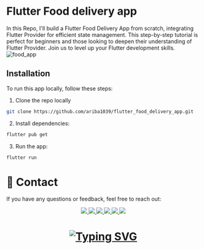 
# Flutter Food delivery app

In this Repo, I'll build a Flutter Food Delivery App from scratch, integrating Flutter Provider for efficient state management. This step-by-step tutorial is perfect for beginners and those looking to deepen their understanding of Flutter Provider. Join us to level up your Flutter development skills.
![food_app](https://github.com/user-attachments/assets/2fe09c68-79ae-4182-a920-37c834e21a46)



## Installation
To run this app locally, follow these steps:

1. Clone the repo locally

```bash
git clone https://github.com/ariba1039/flutter_food_delivery_app.git

```
2. Install dependencies:
```bash
flutter pub get 

```
3. Run the app:
```bash
flutter run
```

# 💬 Contact
If you have any questions or feedback, feel free to reach out:

<div align="center"> 
  <a href="mailto:aribahussain970@gmail.com">
    <img src="https://img.shields.io/badge/Email-333333?style=for-the-badge&logo=gmail&logoColor=blue" />
  </a>
   <a href="https://www.linkedin.com/in/ariba.dev/" target="_blank">
    <img src="https://img.shields.io/badge/LinkedIn-0077B5?style=for-the-badge&logo=linkedin&logoColor=white" target="_blank" />
  </a>
 
 <a href="https://x.com/ariba_hussain10" target="_blank">
    <img src="https://img.shields.io/badge/X-000000?style=for-the-badge&logo=x&logoColor=white" target="_blank" />
  </a>

  <a href="https://instagram.com/ariba.dev" target="_blank">
    <img src="https://img.shields.io/badge/Instagram-E1306C?style=for-the-badge&logo=instagram&logoColor=white" target="_blank" />
  </a>
  <a href="https://discord.gg/ariba.dev" target="_blank">
    <img src="https://img.shields.io/badge/Discord-7289DA?style=for-the-badge&logo=discord&logoColor=white" target="_blank" />
  </a>
 


<a href="https://www.youtube.com/@ariba.dev10" target="_blank">
    <img src="https://img.shields.io/badge/YouTube-FF0000?style=for-the-badge&logo=youtube&logoColor=white
" target="_blank" />
  </a>
  

</div>

<h1 align="center">
<a href="https://git.io/typing-svg"><img src="https://readme-typing-svg.herokuapp.com?font=Fira+Code&weight=800&pause=1000&width=435&lines=Happy+Coding+in+Flutter++%F0%9F%9A%80%F0%9F%93%B1" alt="Typing SVG" /></a>
</h1>
